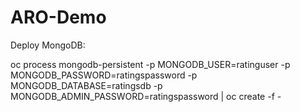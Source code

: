 # ARO-Demo

Deploy MongoDB:

oc process mongodb-persistent -p MONGODB_USER=ratinguser -p MONGODB_PASSWORD=ratingspassword -p MONGODB_DATABASE=ratingsdb -p MONGODB_ADMIN_PASSWORD=ratingspassword | oc create -f -

